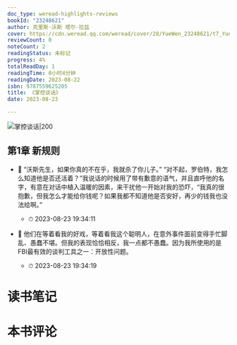 ```yaml
---
doc_type: weread-highlights-reviews
bookId: "23248621"
author: 克里斯·沃斯 塔尔·拉兹
cover: https://cdn.weread.qq.com/weread/cover/28/YueWen_23248621/t7_YueWen_23248621.jpg
reviewCount: 0
noteCount: 2
readingStatus: 未标记
progress: 4%
totalReadDay: 1
readingTime: 0小时4分钟
readingDate: 2023-08-22
isbn: 9787559625205
title: 《掌控谈话》
date: 2023-08-23

---
```


![ 掌控谈话|200](https://cdn.weread.qq.com/weread/cover/28/YueWen_23248621/t7_YueWen_23248621.jpg)


## 第1章 新规则


- 📌 “沃斯先生，如果你真的不在乎，我就杀了你儿子。”
“对不起，罗伯特，我怎么知道他是否还活着？”我说话的时候用了带有歉意的语气，并且直呼他的名字，有意在对话中植入温暖的因素，来干扰他一开始对我的恐吓，“我真的很抱歉，但我怎么才能给你钱呢？如果我都不知道他是否安好，再少的钱我也没法给啊。” 
    - ⏱ 2023-08-23 19:34:11 

- 📌 他们在等着看我的好戏，等着看我这个聪明人，在意外事件面前变得手忙脚乱、愚蠢不堪。但我的表现恰恰相反，我一点都不愚蠢。因为我所使用的是FBI最有效的谈判工具之一：开放性问题。 
    - ⏱ 2023-08-23 19:34:19 

# 读书笔记


# 本书评论
